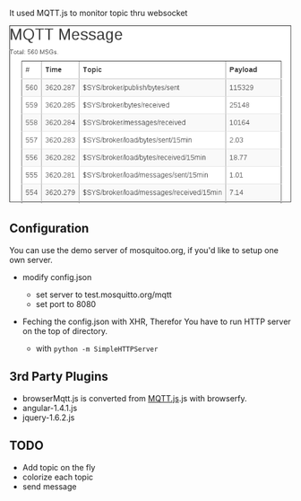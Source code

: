 It used MQTT.js to monitor topic thru websocket

![screenshot](https://github.com/blue119/mqtt-monitor/blob/master/screenshot.png)

## Configuration

You can use the demo server of mosquitoo.org, if you'd like to setup one own server.

- modify config.json
    - set server to test.mosquitto.org/mqtt
    - set port to 8080

- Feching the config.json with XHR, Therefor You have to run HTTP server on the top of directory.
    - with `python -m SimpleHTTPServer`

## 3rd Party Plugins
- browserMqtt.js is converted from [MQTT.js](http://github.com/mqttjs/MQTT.js/).js with browserfy.
- angular-1.4.1.js
- jquery-1.6.2.js

## TODO
- Add topic on the fly
- colorize each topic
- send message


